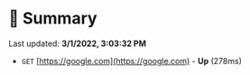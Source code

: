 # 📖 Summary
Last updated: **3/1/2022, 3:03:32 PM**

- `GET` [https://google.com](https://google.com) - **Up** (278ms)
